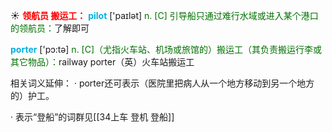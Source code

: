 ☀ <font color="red">**领航员 搬运工：**</font>
<font color="sky blue">**pilot**</font> ['paɪlət] 
<font color="rgb(227, 108, 9)">n. [C] 引导船只通过难行水域或进入某个港口的领航员：</font>了解即可

<font color="sky blue">**porter**</font> ['pɔ:tə] 
<font color="rgb(227, 108, 9)">n. [C]（尤指火车站、机场或旅馆的）搬运工（其负责搬运行李或其它物品）：</font>railway porter（英）火车站搬运工

相关词义延伸：
· porter还可表示（医院里把病人从一个地方移动到另一个地方的）护工。

· 表示“登船”的词群见[[34上车 登机 登船]]
